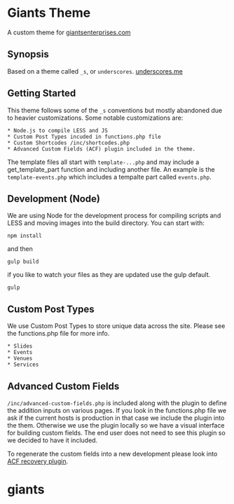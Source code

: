 Giants Theme
============

A custom theme for [giantsenterprises.com](http://giantsenterprises.com/)

## Synopsis

Based on a theme called `_s`, or `underscores`.
[underscores.me](http://underscores.me/)

## Getting Started

This theme follows some of the `_s` conventions but mostly abandoned due to heavier customizations. Some notable customizations are:

	* Node.js to compile LESS and JS
	* Custom Post Types incuded in functions.php file
	* Custom Shortcodes /inc/shortcodes.php
	* Advanced Custom Fields (ACF) plugin included in the theme. 

The template files all start with `template-...php` and may include a get_template_part function and including another file. An example is the `template-events.php` which includes a tempalte part called `events.php`.

## Development (Node)

We are using Node for the development process for compiling scripts and LESS and moving images into the build directory. You can start with:

`npm install`

and then

`gulp build`

if you like to watch your files as they are updated use the gulp default.

`gulp`

## Custom Post Types

We use Custom Post Types to store unique data across the site. Please see the functions.php file for more info.

	* Slides
	* Events
	* Venues
	* Services


## Advanced Custom Fields

`/inc/advanced-custom-fields.php` is included along with the plugin to define the addition inputs on various pages. If you look in the functions.php file we ask if the current hosts is production in that case we include the plugin into the them. Otherwise we use the plugin locally so we have a visual interface for building custom fields. The end user does not need to see this plugin so we decided to have it included. 

To regenerate the custom fields into a new development please look into [ACF recovery plugin](https://github.com/seamusleahy/ACF-PHP-Recovery).

# giants

